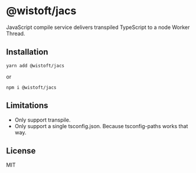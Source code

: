 # @wistoft/jacs

JavaScript compile service delivers transpiled TypeScript to a node Worker
Thread.

## Installation

```
yarn add @wistoft/jacs
```

or

```
npm i @wistoft/jacs
```

## Limitations

- Only support transpile.
- Only support a single tsconfig.json. Because tsconfig-paths works that way.

## License

MIT
